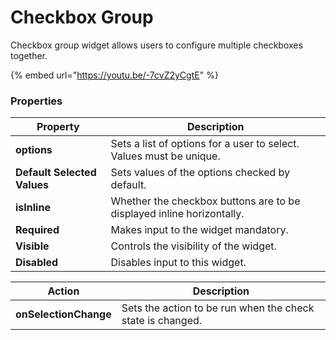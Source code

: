 # Checkbox Group

Checkbox group widget allows users to configure multiple checkboxes together.

{% embed url="https://youtu.be/-7cvZ2yCgtE" %}

### Properties

| Property                    | Description                                                           |
| --------------------------- | --------------------------------------------------------------------- |
| **options**                 | Sets a list of options for a user to select. Values must be unique.   |
| **Default Selected Values** | Sets values of the options checked by default.                        |
| **isInline**                | Whether the checkbox buttons are to be displayed inline horizontally. |
| **Required**                | Makes input to the widget mandatory.                                  |
| **Visible**                 | Controls the visibility of the widget.                                |
| **Disabled**                | Disables input to this widget.                                        |

| Action                | Description                                                |
| --------------------- | ---------------------------------------------------------- |
| **onSelectionChange** | Sets the action to be run when the check state is changed. |
